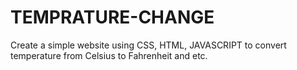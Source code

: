 # TEMPRATURE-CHANGE
Create a simple website using CSS, HTML, JAVASCRIPT to convert temperature from Celsius to Fahrenheit and etc.

